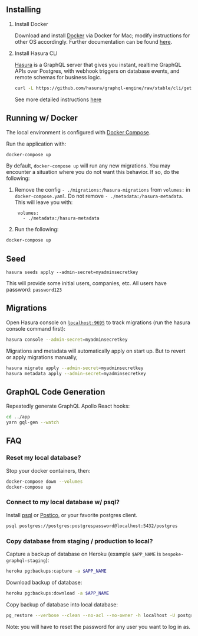 ## Installing

1. Install Docker

   Download and install [Docker](https://docs.docker.com/docker-for-mac/install/) via Docker for Mac; modify instructions for other OS accordingly. Further documentation can be found [here](https://docs.docker.com/engine/docker-overview/).

2. Install Hasura CLI

   [Hasura](https://hasura.io/) is a GraphQL server that gives you instant, realtime GraphQL APIs over Postgres, with webhook triggers on database events, and remote schemas for business logic.

   ```bash
   curl -L https://github.com/hasura/graphql-engine/raw/stable/cli/get.sh | bash
   ```

   See more detailed instructions [here](https://hasura.io/docs/1.0/graphql/manual/hasura-cli/install-hasura-cli.html)

## Running w/ Docker

The local environment is configured with [Docker Compose](https://docs.docker.com/compose/).

Run the application with:

```bash
docker-compose up
```

By default, `docker-compose up` will run any new migrations. You may encounter a situation where you do not want this behavior. If so, do the following:

1. Remove the config `- ./migrations:/hasura-migrations` from `volumes:` in `docker-compose.yaml`. Do not remove `- ./metadata:/hasura-metadata`. This will leave you with:

   ```
    volumes:
      - ./metadata:/hasura-metadata
   ```

2. Run the following:

```bash
docker-compose up
```

## Seed

```
hasura seeds apply --admin-secret=myadminsecretkey
```

This will provide some initial users, companies, etc. All users have password: `password123`

## Migrations

Open Hasura console on [`localhost:9695`](http://localhost:9695/) to track migrations (run the hasura console command first):

```bash
hasura console --admin-secret=myadminsecretkey
```

Migrations and metadata will automatically apply on start up. But to revert or apply migrations manually,

```bash
hasura migrate apply --admin-secret=myadminsecretkey
hasura metadata apply --admin-secret=myadminsecretkey
```

## GraphQL Code Generation

Repeatedly generate GraphQL Apollo React hooks:

```bash
cd ../app
yarn gql-gen --watch
```

## FAQ

### Reset my local database?

Stop your docker containers, then:

```bash
docker-compose down --volumes
docker-compose up
```

### Connect to my local database w/ psql?

Install [psql](https://www.postgresql.org/docs/9.3/app-psql.html) or [Postico](https://eggerapps.at/postico/), or your favorite postgres client.

```bash
psql postgres://postgres:postgrespassword@localhost:5432/postgres
```

### Copy database from staging / production to local?

Capture a backup of database on Heroku (example `$APP_NAME` is `bespoke-graphql-staging`):

```bash
heroku pg:backups:capture -a $APP_NAME
```

Download backup of database:

```bash
heroku pg:backups:download -a $APP_NAME
```

Copy backup of database into local database:

```bash
pg_restore --verbose --clean --no-acl --no-owner -h localhost -U postgres -d postgres latest.dump
```

Note: you will have to reset the password for any user you want to log in as.
